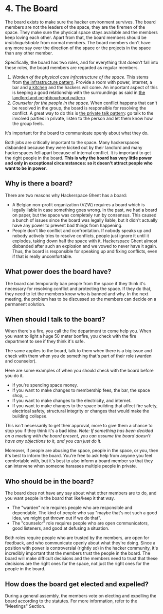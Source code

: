 # 4. The Board

The board exists to make sure the hacker environment survives. The board members are not the leaders of the space, they are the firemen of the space. They make sure the physical space stays available and the members keep loving each other. Apart from that, the board members should be *indistinguishable* from normal members. The board members don't have any more say over the direction of the space or the projects in the space than any other member.

Specifically, the board has two roles, and for everything that doesn't fall into these roles, the board members are regarded as regular members.

1. *Warden of the physical core infrastructure of the space.* This stems from [the infrastructure pattern](https://wiki.hackerspaces.org/The_Infrastructure_Pattern). Provide a room with power, internet, a bar and [a kitchen](https://wiki.hackerspaces.org/The_Kitchen_Pattern) and the hackers will come. An important aspect of this is keeping a good relationship with the surroundings as said in [the landlord and neighbourhood pattern](https://wiki.hackerspaces.org/The_Landlord_and_Neighbourhood_Pattern).
2. *Counselor for the people in the space.* When conflict happens that can't be resolved in the group, the board is responsible for resolving the conflict. A great way to do this is [the private talk pattern](https://wiki.hackerspaces.org/The_Private_Talk_Pattern): go talk to the involved parties in private, listen to the person and let them know how the group feels.

It's important for the board to communicate openly about what they do.

Both jobs are critically important to the space. Many hackerspaces disbanded because they were kicked out by their landlord and many hackerspaces fell apart because of internal conflict. It is important to get the right people in the board. **This is why the board has very little power and only in exceptional circumstances: so it doesn't attract people who want to be in power.**

## Why is there a board?

There are two reasons why Hackerspace Ghent has a board:

- A Belgian non-profit organization (VZW) requires a board which is legally liable in case something goes wrong. In the past, we had a board on paper, but the space was completely run by consensus. This caused a bunch of issues since the board was legally liable, but it didn't actually have any power to prevent bad things from happening.
- People don't like conflict and confrontation. If nobody speaks up and nobody actively tries to resolve conflicts, people just ignore it until it explodes, taking down half the space with it. Hackerspace Ghent almost disbanded after such an explosion and we vowed to never have it again. Thus, the board is responsible for speaking up and fixing conflicts, even if that is really uncomfortable.

## What power does the board have?

The board can temporarily ban people from the space if they think it's necessary for resolving conflict and protecting the space. If they do that, they need to let the members know who is banned and why. In the next meeting, the problem has to be discussed so the members can decide on a permanent solution.

## When should I talk to the board?

When there's a fire, you call the fire department to come help you. When you want to light a huge 50 meter bonfire, you check with the fire department to see if they think it's safe.

The same applies to the board, talk to them when there is a big issue and check with them when you do something that's part of their role (warden and counselor).

Here are some examples of when you should check with the board before you do it.

- If you're spending space money.
- If you want to make changes to membership fees, the bar, the space shop, ...
- If you want to make changes to the electricity, and internet.
- If you want to make changes to the space building that affect fire safety, electrical safety, structural integrity or changes that would make the building collapse.

This isn't necessarily to get their approval, more to give them a chance to stop you if they think it's a bad idea. *Note: If something has been decided on a meeting with the board present, you can assume the board doesn't have any objections to it, and you can just do it.*

Moreover, if people are abusing the space, people in the space, or you, then it's best to inform the board. You're free to ask help from anyone you feel comfortable with, but it's best to also inform a board member so that they can intervene when someone harasses multiple people in private.

## Who should be in the board?

The board does not have any say about what other members are to do, and you want people in the board that like/keep it that way.

- The "warden" role requires people who are responsible and dependable. The kind of people who say "maybe that's not such a good idea, we might get thrown out if we do that".
- The "counselor" role requires people who are open communicators, good listeners, and good at defusing a situation.

Both roles require people who are trusted by the members, are open for feedback, and who communicate openly about what they're doing. Since a position with power is controversial (rightly so) in the hacker community, it's incredibly important that the members trust the people in the board. The board will make difficult decisions and the members need to trust that these decisions are the right ones for the space, not just the right ones for the people in the board.

## How does the board get elected and expelled?

During a general assembly, the members vote on electing and expelling the board according to the statutes. For more information, refer to the "Meetings" Section.
